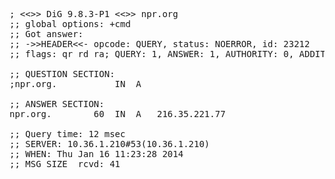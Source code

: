 <pre>
; <<>> DiG 9.8.3-P1 <<>> npr.org
;; global options: +cmd
;; Got answer:
;; ->>HEADER<<- opcode: QUERY, status: NOERROR, id: 23212
;; flags: qr rd ra; QUERY: 1, ANSWER: 1, AUTHORITY: 0, ADDITIONAL: 0

;; QUESTION SECTION:
;npr.org.			IN	A

;; ANSWER SECTION:
npr.org.		60	IN	A	216.35.221.77

;; Query time: 12 msec
;; SERVER: 10.36.1.210#53(10.36.1.210)
;; WHEN: Thu Jan 16 11:23:28 2014
;; MSG SIZE  rcvd: 41
</pre>
